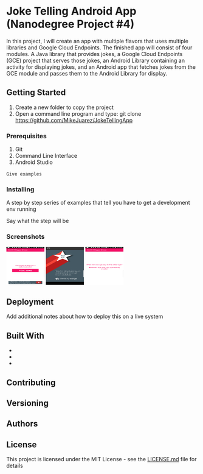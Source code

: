# Joke Telling Android App (Nanodegree Project #4)

In this project, I will create an app with multiple flavors that uses multiple libraries and Google Cloud Endpoints. The finished app will consist of four modules. A Java library that provides jokes, a Google Cloud Endpoints (GCE) project that serves those jokes, an Android Library containing an activity for displaying jokes, and an Android app that fetches jokes from the GCE module and passes them to the Android Library for display.

## Getting Started

1.  Create a new folder to copy the project
2.  Open a command line program and type: git clone https://github.com/MikeJuarez/JokeTellingApp

### Prerequisites

1. Git
2. Command Line Interface
3. Android Studio

```
Give examples
```

### Installing

A step by step series of examples that tell you have to get a development env running

Say what the step will be

### Screenshots

<img src="https://raw.githubusercontent.com/MikeJuarez/JokeTellingApp/master/_screenshots/1main_screen.png" width="100" height="100"/>
<img src="https://raw.githubusercontent.com/MikeJuarez/JokeTellingApp/master/_screenshots/2interstitial_ad_screenshot.png" width="100" height="100"/>
<img src="https://raw.githubusercontent.com/MikeJuarez/JokeTellingApp/master/_screenshots/3the_joke.png" width="100" height="100"/>

## Deployment

Add additional notes about how to deploy this on a live system

## Built With

* 
* 
* 

## Contributing



## Versioning



## Authors



## License

This project is licensed under the MIT License - see the [LICENSE.md](LICENSE.md) file for details